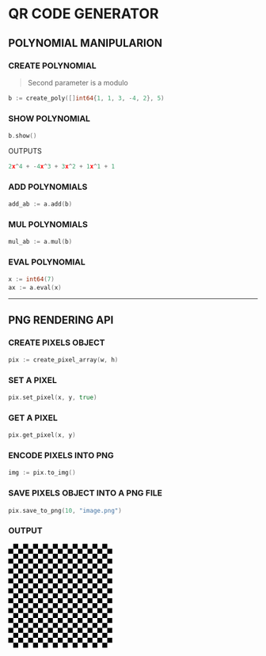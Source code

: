 # QR CODE GENERATOR

## POLYNOMIAL MANIPULARION
### CREATE POLYNOMIAL
> Second parameter is a modulo
```go
b := create_poly([]int64{1, 1, 3, -4, 2}, 5)
```

### SHOW POLYNOMIAL
```go
b.show()
```
OUTPUTS 
```go
2x^4 + -4x^3 + 3x^2 + 1x^1 + 1
```

### ADD POLYNOMIALS
```go
add_ab := a.add(b)
```

### MUL POLYNOMIALS
```go
mul_ab := a.mul(b)
```

### EVAL POLYNOMIAL
```go
x := int64(7)
ax := a.eval(x)
```

--- 

## PNG RENDERING API
### CREATE PIXELS OBJECT
```go
pix := create_pixel_array(w, h)
```

### SET A PIXEL
```go
pix.set_pixel(x, y, true)
```

### GET A PIXEL
```go
pix.get_pixel(x, y)
```

### ENCODE PIXELS INTO PNG
```go
img := pix.to_img()
```

### SAVE PIXELS OBJECT INTO A PNG FILE
```go
pix.save_to_png(10, "image.png")
```

### OUTPUT
![](test.png)